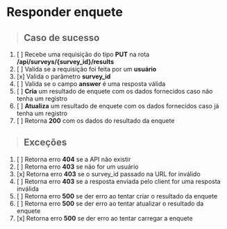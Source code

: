 # Responder enquete

> ## Caso de sucesso

1. [ ] Recebe uma requisição do tipo **PUT** na rota **/api/surveys/{survey_id}/results**
2. [ ] Valida se a requisição foi feita por um **usuário**
3. [x] Valida o parâmetro **survey_id**
4. [ ] Valida se o campo **answer** é uma resposta válida
5. [ ] **Cria** um resultado de enquete com os dados fornecidos caso não tenha um registro
6. [ ] **Atualiza** um resultado de enquete com os dados fornecidos caso já tenha um registro
7. [ ] Retorna **200** com os dados do resultado da enquete

> ## Exceções

1. [ ] Retorna erro **404** se a API não existir
2. [ ] Retorna erro **403** se não for um usuário
3. [x] Retorna erro **403** se o survey_id passado na URL for inválido
4. [ ] Retorna erro **403** se a resposta enviada pelo client for uma resposta inválida
5. [ ] Retorna erro **500** se der erro ao tentar criar o resultado da enquete
6. [ ] Retorna erro **500** se der erro ao tentar atualizar o resultado da enquete
7. [x] Retorna erro **500** se der erro ao tentar carregar a enquete
